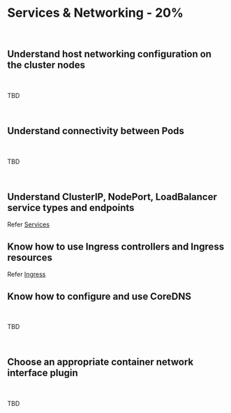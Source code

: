 # Services & Networking - 20%

<br />

## Understand host networking configuration on the cluster nodes

<br />

TBD

<br />

## Understand connectivity between Pods

<br />

TBD

<br />

## Understand ClusterIP, NodePort, LoadBalancer service types and endpoints

Refer [Services](../services.md)

## Know how to use Ingress controllers and Ingress resources

Refer [Ingress](../ingress.md)

## Know how to configure and use CoreDNS

<br />

TBD

<br />

## Choose an appropriate container network interface plugin

<br />

TBD

<br />
